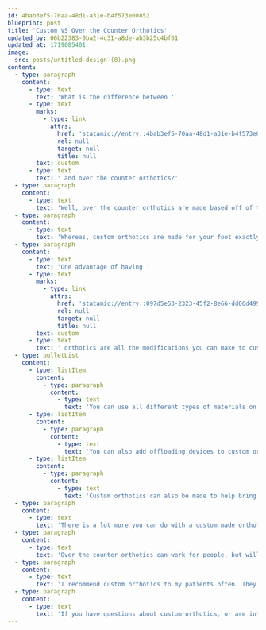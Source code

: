 ```yaml
---
id: 4bab3ef5-70aa-48d1-a31e-b4f573e00852
blueprint: post
title: 'Custom VS Over the Counter Orthotics'
updated_by: 06b22383-0ba2-4c31-a8de-ab3b25c4bf61
updated_at: 1719085401
image:
  src: posts/untitled-design-(8).png
content:
  - type: paragraph
    content:
      - type: text
        text: 'What is the difference between '
      - type: text
        marks:
          - type: link
            attrs:
              href: 'statamic://entry::4bab3ef5-70aa-48d1-a31e-b4f573e00852'
              rel: null
              target: null
              title: null
        text: custom
      - type: text
        text: ' and over the counter orthotics?'
  - type: paragraph
    content:
      - type: text
        text: 'Well, over the counter orthotics are made based off of the “average foot”. The quality of the orthotic varies based on the company that manufactured them.'
  - type: paragraph
    content:
      - type: text
        text: 'Whereas, custom orthotics are made for your foot exactly. When they are made for you, your biomechanics, how you walk, and your pathology causing you pain are taken into consideration. Custom orthotics will tend to last longer than over the counter orthotics.'
  - type: paragraph
    content:
      - type: text
        text: 'One advantage of having '
      - type: text
        marks:
          - type: link
            attrs:
              href: 'statamic://entry::097d5e53-2323-45f2-8e66-dd06d49948ca'
              rel: null
              target: null
              title: null
        text: custom
      - type: text
        text: ' orthotics are all the modifications you can make to custom orthotics!'
  - type: bulletList
    content:
      - type: listItem
        content:
          - type: paragraph
            content:
              - type: text
                text: 'You can use all different types of materials on custom orthotics. The top cover is the material on an orthotic that will touch your foot. This can be made out of material that can add extra cushion, or wick away moisture, or be like a memory foam pillow!'
      - type: listItem
        content:
          - type: paragraph
            content:
              - type: text
                text: 'You can also add offloading devices to custom orthotics. What is that? Let me explain, an offloading device helps take the pressure off of a certain location of your foot. For example, if you are having pain under your 5th metatarsal head, a custom orthotic can take the pressure off of that area by building material around the painful area so that nothing is actually touching the painful area when you walk.'
      - type: listItem
        content:
          - type: paragraph
            content:
              - type: text
                text: 'Custom orthotics can also be made to help bring your foot into a neutral position, thereby helping to alleviate pain and allow your foot to function in a more natural way.'
  - type: paragraph
    content:
      - type: text
        text: 'There is a lot more you can do with a custom made orthotic versus an over the counter orthotic. From the material being used, to the way the frame is built.'
  - type: paragraph
    content:
      - type: text
        text: 'Over the counter orthotics can work for people, but will involve a lot of trial and error because you don’t know which ones will work for you. Whereas custom orthotics are made for your feet and modification can be made to accommodate your needs.'
  - type: paragraph
    content:
      - type: text
        text: 'I recommend custom orthotics to my patients often. They can make a huge difference in your pain and the alignment of your lower limb.'
  - type: paragraph
    content:
      - type: text
        text: 'If you have questions about custom orthotics, or are interested in getting a pair, call {{ business:phone }} for schedule and appointment today!'
---
```

